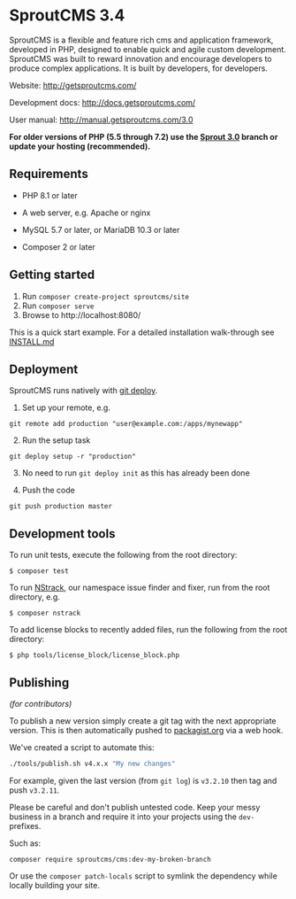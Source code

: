SproutCMS 3.4
=============

SproutCMS is a flexible and feature rich cms and application framework, developed in PHP,
designed to enable quick and agile custom development. SproutCMS was built to reward
innovation and encourage developers to produce complex applications.
It is built by developers, for developers.

Website:
http://getsproutcms.com/

Development docs:
http://docs.getsproutcms.com/

User manual:
http://manual.getsproutcms.com/3.0


**For older versions of PHP (5.5 through 7.2) use the [Sprout 3.0](tree/v3.0) branch or update your hosting (recommended).**

Requirements
------------

* PHP 8.1 or later

* A web server, e.g. Apache or nginx

* MySQL 5.7 or later, or MariaDB 10.3 or later

* Composer 2 or later


Getting started
---------------

1. Run `composer create-project sproutcms/site`
2. Run `composer serve`
3. Browse to http://localhost:8080/

This is a quick start example. For a detailed installation walk-through see [INSTALL.md](INSTALL.md)


Deployment
----------

SproutCMS runs natively with [git deploy](https://github.com/mislav/git-deploy).

1. Set up your remote, e.g.
```
git remote add production "user@example.com:/apps/mynewapp"
```

2. Run the setup task
```
git deploy setup -r "production"
```

3. No need to run `git deploy init` as this has already been done

4. Push the code
```
git push production master
```


Development tools
-----------------

To run unit tests, execute the following from the root directory:
```
$ composer test
```

To run [NStrack](https://github.com/Karmabunny/nstrack), our namespace issue finder and fixer, run from the
root directory, e.g.
```
$ composer nstrack
```

To add license blocks to recently added files, run the following from the root directory:
```
$ php tools/license_block/license_block.php
```


Publishing
----------

_(for contributors)_

To publish a new version simply create a git tag with the next appropriate version. This is then automatically pushed to [packagist.org](https://packagist.org/packages/sproutcms/cms) via a web hook.

We've created a script to automate this:

```sh
./tools/publish.sh v4.x.x "My new changes"
```

For example, given the last version (from `git log`) is `v3.2.10` then tag and push `v3.2.11`.

Please be careful and don't publish untested code. Keep your messy business in a branch and require it into your projects using the `dev-` prefixes.

Such as:

```
composer require sproutcms/cms:dev-my-broken-branch
```

Or use the `composer patch-locals` script to symlink the dependency while locally building your site.
